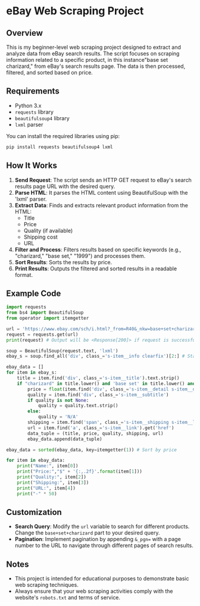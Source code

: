 # eBay Web Scraping Project

## Overview

This is my beginner-level web scraping project designed to extract and analyze data from eBay search results. The script focuses on scraping information related to a specific product, in this instance"base set charizard," from eBay's search results page. The data is then processed, filtered, and sorted based on price.

## Requirements

- Python 3.x
- `requests` library
- `beautifulsoup4` library
- `lxml` parser

You can install the required libraries using pip:

```sh
pip install requests beautifulsoup4 lxml
```

## How It Works

1. **Send Request**: The script sends an HTTP GET request to eBay's search results page URL with the desired query.
2. **Parse HTML**: It parses the HTML content using BeautifulSoup with the 'lxml' parser.
3. **Extract Data**: Finds and extracts relevant product information from the HTML:
   - Title
   - Price
   - Quality (if available)
   - Shipping cost
   - URL
4. **Filter and Process**: Filters results based on specific keywords (e.g., "charizard," "base set," "1999") and processes them.
5. **Sort Results**: Sorts the results by price.
6. **Print Results**: Outputs the filtered and sorted results in a readable format.

## Example Code

```python
import requests
from bs4 import BeautifulSoup
from operator import itemgetter

url = 'https://www.ebay.com/sch/i.html?_from=R40&_nkw=base+set+charizard&LH_BIN=1&_sop=12'
request = requests.get(url)
print(request) # Output will be <Response[200]> if request is successful

soup = BeautifulSoup(request.text, 'lxml')
ebay_s = soup.find_all('div', class_='s-item__info clearfix')[2:] # Start from 3rd element

ebay_data = []
for item in ebay_s:
    title = item.find('div', class_='s-item__title').text.strip()
    if "charizard" in title.lower() and 'base set' in title.lower() and '1999' in title.lower():
        price = float(item.find('div', class_='s-item__detail s-item__detail--primary').text.strip().replace(',','').strip('$'))
        quality = item.find('div', class_='s-item__subtitle')
        if quality is not None:
            quality = quality.text.strip()
        else:
            quality = 'N/A'
        shipping = item.find('span', class_='s-item__shipping s-item__logisticsCost').text.strip()
        url = item.find('a', class_='s-item__link').get('href')
        data_tuple = (title, price, quality, shipping, url)
        ebay_data.append(data_tuple)

ebay_data = sorted(ebay_data, key=itemgetter(1)) # Sort by price

for item in ebay_data:
    print("Name:", item[0])
    print("Price:","$" + '{:,.2f}'.format(item[1]))
    print("Quality:", item[2])
    print("Shipping:", item[3])
    print("URL:", item[4])
    print("-" * 50)
```

## Customization

- **Search Query**: Modify the `url` variable to search for different products. Change the `base+set+charizard` part to your desired query.
- **Pagination**: Implement pagination by appending `&_pgn=` with a page number to the URL to navigate through different pages of search results.

## Notes

- This project is intended for educational purposes to demonstrate basic web scraping techniques.
- Always ensure that your web scraping activities comply with the website's `robots.txt` and terms of service.


